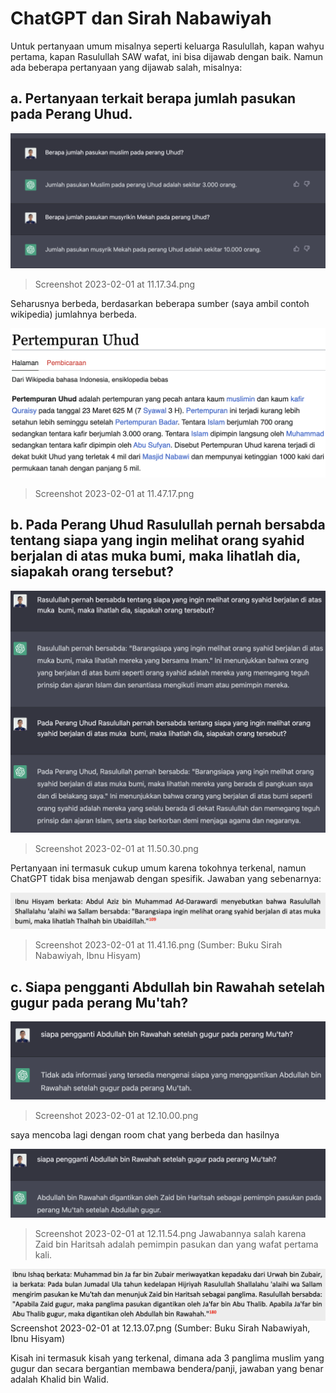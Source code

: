 # ChatGPT dan Sirah Nabawiyah

Untuk pertanyaan umum misalnya seperti keluarga Rasulullah, kapan wahyu pertama, kapan Rasulullah SAW wafat, ini bisa dijawab dengan baik. Namun ada beberapa pertanyaan yang dijawab salah, misalnya:

## a. Pertanyaan terkait berapa jumlah pasukan pada Perang Uhud.

![image](https://github.com/rizquuula/ChatGPT-dan-Sirah-Nabawiyah/blob/main/Screenshot%202023-02-01%20at%2011.17.34.png)
>Screenshot 2023-02-01 at 11.17.34.png

Seharusnya berbeda, berdasarkan beberapa sumber (saya ambil contoh wikipedia) jumlahnya berbeda.

![image](https://github.com/rizquuula/ChatGPT-dan-Sirah-Nabawiyah/blob/main/Screenshot%202023-02-01%20at%2011.47.17.png)
>Screenshot 2023-02-01 at 11.47.17.png

## b. Pada Perang Uhud Rasulullah pernah bersabda tentang siapa yang ingin melihat orang syahid berjalan di atas muka  bumi, maka lihatlah dia, siapakah orang tersebut?

![image](https://github.com/rizquuula/ChatGPT-dan-Sirah-Nabawiyah/blob/main/Screenshot%202023-02-01%20at%2011.50.30.png)
>Screenshot 2023-02-01 at 11.50.30.png

Pertanyaan ini termasuk cukup umum karena tokohnya terkenal, namun ChatGPT tidak bisa menjawab dengan spesifik. Jawaban yang sebenarnya:

![image](https://github.com/rizquuula/ChatGPT-dan-Sirah-Nabawiyah/blob/main/Screenshot%202023-02-01%20at%2011.41.16.png)
>Screenshot 2023-02-01 at 11.41.16.png
(Sumber: Buku Sirah Nabawiyah, Ibnu Hisyam)

## c. Siapa pengganti Abdullah bin Rawahah setelah gugur pada perang Mu'tah?

![image](https://github.com/rizquuula/ChatGPT-dan-Sirah-Nabawiyah/blob/main/Screenshot%202023-02-01%20at%2012.10.00.png)
>Screenshot 2023-02-01 at 12.10.00.png

saya mencoba lagi dengan room chat yang berbeda dan hasilnya

![image](https://github.com/rizquuula/ChatGPT-dan-Sirah-Nabawiyah/blob/main/Screenshot%202023-02-01%20at%2012.11.54.png)
>Screenshot 2023-02-01 at 12.11.54.png
Jawabannya salah karena Zaid bin Haritsah adalah pemimpin pasukan dan yang wafat pertama kali.

![image](https://github.com/rizquuula/ChatGPT-dan-Sirah-Nabawiyah/blob/main/Screenshot%202023-02-01%20at%2012.13.07.png)
Screenshot 2023-02-01 at 12.13.07.png
(Sumber: Buku Sirah Nabawiyah, Ibnu Hisyam)

Kisah ini termasuk kisah yang terkenal, dimana ada 3 panglima muslim yang gugur dan secara bergantian membawa bendera/panji, jawaban yang benar adalah Khalid bin Walid.
